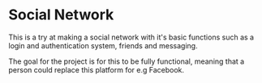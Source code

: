 # Social Network

This is a try at making a social network with it's basic functions such as a login and authentication system, friends and messaging.

The goal for the project is for this to be fully functional, meaning that a person could replace this platform for e.g Facebook.

